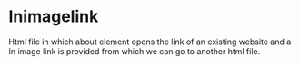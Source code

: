 # Inimagelink
Html file in which about element opens the link of an existing website and a In image link is provided from which we can go to another html file.
